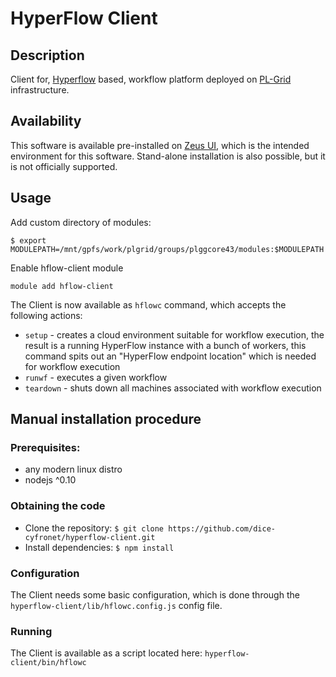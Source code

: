 # HyperFlow Client

## Description

Client for, [Hyperflow](http://github.com/dice-cyfronet/hyperflow) based, workflow platform deployed on [PL-Grid](http://plgrid.pl) infrastructure.

## Availability

This software is available pre-installed on [Zeus UI](https://docs.plgrid.pl/pages/viewpage.action?pageId=4260595), which is the intended environment for this software. Stand-alone installation is also possible, but it is not officially supported.

## Usage

Add custom directory of modules:

`$ export MODULEPATH=/mnt/gpfs/work/plgrid/groups/plggcore43/modules:$MODULEPATH`

Enable hflow-client module

`module add hflow-client`

The Client is now available as `hflowc` command, which accepts the following actions:

 * `setup` - creates a cloud environment suitable for workflow execution, the result is a running HyperFlow instance with a bunch of workers, this command spits out an "HyperFlow endpoint location" which is needed for workflow execution
 * `runwf` - executes a given workflow
 * `teardown` - shuts down all machines associated with workflow execution

## Manual installation procedure

### Prerequisites:

 * any modern linux distro
 * nodejs ^0.10
 
### Obtaining the code

 * Clone the repository: `$ git clone https://github.com/dice-cyfronet/hyperflow-client.git`
 * Install dependencies: `$ npm install`
 
### Configuration

The Client needs some basic configuration, which is done through the `hyperflow-client/lib/hflowc.config.js` config file.

### Running

The Client is available as a script located here: `hyperflow-client/bin/hflowc`
